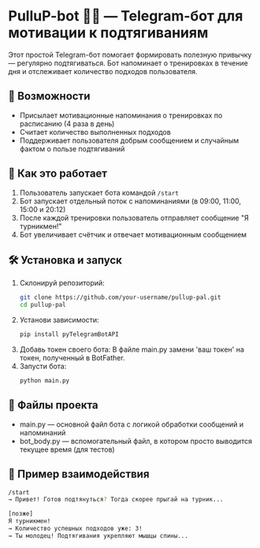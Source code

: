 # PulluP-bot 🏋️‍♂️ — Telegram-бот для мотивации к подтягиваниям

Этот простой Telegram-бот помогает формировать полезную привычку — регулярно подтягиваться. Бот напоминает о тренировках в течение дня и отслеживает количество подходов пользователя.

## 🚀 Возможности

- Присылает мотивационные напоминания о тренировках по расписанию (4 раза в день)
- Считает количество выполненных подходов
- Поддерживает пользователя добрым сообщением и случайным фактом о пользе подтягиваний

## 🧠 Как это работает

1. Пользователь запускает бота командой `/start`
2. Бот запускает отдельный поток с напоминаниями (в 09:00, 11:00, 15:00 и 20:12)
3. После каждой тренировки пользователь отправляет сообщение "Я турникмен!"
4. Бот увеличивает счётчик и отвечает мотивационным сообщением

## 🛠️ Установка и запуск

1. Склонируй репозиторий:
   ```bash
   git clone https://github.com/your-username/pullup-pal.git
   cd pullup-pal
2. Установи зависимости: 
   ```bash
   pip install pyTelegramBotAPI
3. Добавь токен своего бота: В файле main.py замени 'ваш токен' на токен, полученный в BotFather.
4. Запусти бота:
   ```bash
   python main.py
   
## 📂 Файлы проекта
* main.py — основной файл бота с логикой обработки сообщений и напоминаний
* bot_body.py — вспомогательный файл, в котором просто выводится текущее время (для тестов)

## 🧪 Пример взаимодействия
```bash
/start
→ Привет! Готов подтянуться? Тогда скорее прыгай на турник...

[позже]
Я турникмен!
→ Количество успешных подходов уже: 3!
→ Ты молодец! Подтягивания укрепляют мышцы спины...


 
